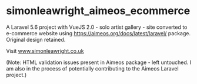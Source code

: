 # simonleawright_aimeos_ecommerce

A Laravel 5.6 project with VueJS 2.0 - solo artist gallery - site converted to e-commerce website using https://aimeos.org/docs/latest/laravel/ package.  Original design retained.

Visit www.simonleawright.co.uk

(Note: HTML validation issues present in Aimeos package - left untouched.  I am also in the process of potentially contributing to the Aimeos Laravel project.)

